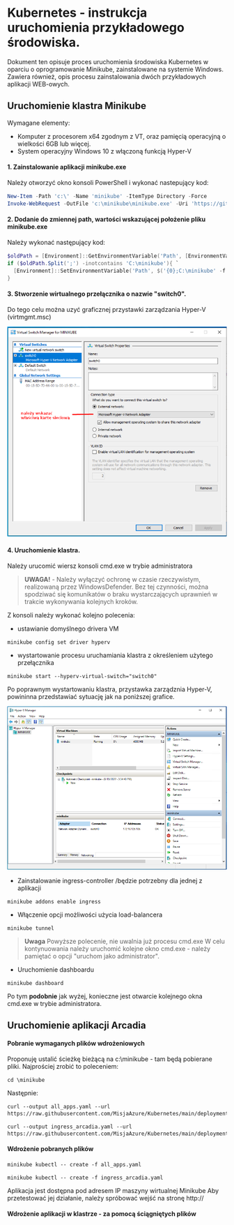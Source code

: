 # Kubernetes - instrukcja uruchomienia przykładowego środowiska.
Dokument ten opisuje proces uruchomienia środowiska Kubernetes w oparciu o oprogramowanie Minikube, zainstalowane na systemie Windows.
Zawiera również, opis procesu zainstalowania dwóch przykładowych aplikacji WEB-owych.

## Uruchomienie klastra Minikube

Wymagane elementy:
- Komputer z procesorem x64 zgodnym z VT, oraz pamięcią operacyjną o wielkości 6GB lub więcej.
- System operacyjny Windows 10 z włączoną funkcją Hyper-V


#### 1. Zainstalowanie aplikacji minikube.exe
Należy otworzyć okno konsoli PowerShell i wykonać nastepujący kod:

```powershell
New-Item -Path 'c:\' -Name 'minikube' -ItemType Directory -Force
Invoke-WebRequest -OutFile 'c:\minikube\minikube.exe' -Uri 'https://github.com/kubernetes/minikube/releases/latest/download/minikube-windows-amd64.exe' -UseBasicParsing
```
#### 2. Dodanie do zmiennej path, wartości wskazującej położenie pliku minikube.exe
Należy wykonać następujący kod:
```powershell
$oldPath = [Environment]::GetEnvironmentVariable('Path', [EnvironmentVariableTarget]::Machine)
if ($oldPath.Split(';') -inotcontains 'C:\minikube'){ `
  [Environment]::SetEnvironmentVariable('Path', $('{0};C:\minikube' -f $oldPath), [EnvironmentVariableTarget]::Machine) `
}

```
#### 3. Stworzenie wirtualnego przełącznika o nazwie "switch0".
Do tego celu można uzyć graficznej przystawki zarządzania Hyper-V (virtmgmt.msc)

![image](/media/hv.png)


#### 4. Uruchomienie klastra.
Należy urucomić wiersz konsoli cmd.exe w trybie administratora
> **UWAGA!** - Należy wyłączyć ochronę w czasie rzeczywistym, realizowaną przez WindowsDefender. Bez tej czynności, można spodziwać się komunikatów o braku wystarczających uprawnień w trakcie wykonywania kolejnych kroków.

Z konsoli należy wykonać kolejno polecenia:

- ustawianie domyślnego drivera VM
```
minikube config set driver hyperv
```

- wystartowanie procesu uruchamiania klastra z określeniem użytego przełącznika 
```
minikube start --hyperv-virtual-switch="switch0"
```
Po poprawnym wystartowaniu klastra, przystawka zarządznia Hyper-V, powininna przedstawiać sytuację jak na poniższej grafice.

![image](/media/hv2.png)


- Zainstalowanie ingress-controller /będzie potrzebny dla jednej z aplikacji
```
minikube addons enable ingress
```

- Włączenie opcji możliwości użycia load-balancera
```
minikube tunnel
```
> **Uwaga** Powyższe polecenie, nie uwalnia już procesu cmd.exe  W celu kontynuowania należy uruchomić kolejne okno cmd.exe - należy pamiętać o opcji "uruchom jako administrator".

- Uruchomienie dashboardu
```
minikube dashboard
```
Po tym **podobnie** jak wyżej, konieczne jest otwarcie kolejnego okna cmd.exe w trybie administratora.


## Uruchomienie aplikacji Arcadia

#### Pobranie wymaganych plików wdrożeniowych

Proponuję ustalić ścieżkę bieżącą na c:\minikube  - tam będą pobierane pliki. 
Najprościej zrobić to poleceniem:
```
cd \minikube
```
Następnie:

```
curl --output all_apps.yaml --url https://raw.githubusercontent.com/MisjaAzure/Kubernetes/main/deployments/arcadia/all_apps.yaml
```

```
curl --output ingress_arcadia.yaml --url https://raw.githubusercontent.com/MisjaAzure/Kubernetes/main/deployments/arcadia/ingress_arcadia.yaml
```


#### Wdrożenie pobranych plików

```
minikube kubectl -- create -f all_apps.yaml
```

```
minikube kubectl -- create -f ingress_arcadia.yaml
```


Aplikacja jest dostępna pod adresem IP maszyny wirtualnej Minikube
Aby przetestować jej działanie, należy spróbować wejść na stronę http://






#### Wdrożenie aplikacji w klastrze - za pomocą ściągniętych plików


